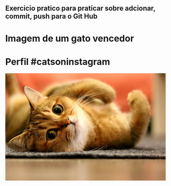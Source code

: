 ## Exercicio pratico para praticar sobre adcionar, commit, push para o Git Hub

<!DOCTYPE html>
<html lang="pt-br">
  <head>
    <title>Título da página</title> 
    <meta charset="utf-8"> 
  </head>
  <body>
    <h1>Imagem de um gato vencedor</h1>
  </body>
</html>


<!DOCTYPE html>
<html lang="pt-br">
  <head>
  <title>Fanpage de Gatinhos</title>
  <meta charset="utf-8">
</head>
<body>
  <h1>Perfil #catsoninstagram</h1>
  <img src="gato.jpg" />
  </body>
</html>


